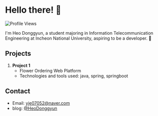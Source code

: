 # Hello there! 👋

![Profile Views](https://komarev.com/ghpvc/?username=HeoDonggyun)

I'm Heo Donggyun, a student majoring in Information Telecommunication Engineering at Incheon National University, aspiring to be a developer. 🌟


## Projects

1. **Project 1**
   - Flower Ordering Web Platform
   - Technologies and tools used: java, spring, springboot



## Contact

- Email: yje07052@naver.com
- blog: [@HeoDonggyun](https://donggyunhuh.github.io/)

